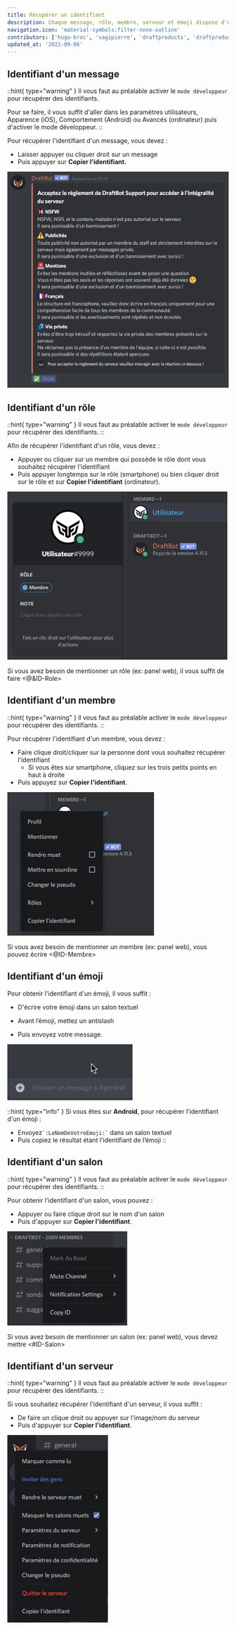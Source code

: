 ```yaml
---
title: Récupérer un identifiant
description: Chaque message, rôle, membre, serveur et émoji dispose d'un identifiant qui leur est unique. Il peut être utile pour la configuration de certains modules.
navigation.icon: 'material-symbols:filter-none-outline'
contributors: ['hugo-broc', 'sagipierre', 'draftproducts', 'draftproducts']
updated_at: '2022-09-06'
---
```


## Identifiant d'un message

::hint{ type="warning" }
  Il vous faut au préalable activer le `mode développeur` pour récupérer des identifiants.

  Pour se faire, il vous suffit d'aller dans les paramètres utilisateurs, Apparence (iOS), Comportement (Android) ou Avancés (ordinateur) puis d'activer le mode développeur.
::

Pour récupérer l'identifiant d'un message, vous devez :&#x20;

- Laisser appuyer ou cliquer droit sur un message
- Puis appuyer sur **Copier l'identifiant.**

![Exemple de récupération sur ordinateur de l'identifiant d'un message](../assets/autres/message_id.gif)

## Identifiant d'un rôle

::hint{ type="warning" }
  Il vous faut au préalable activer le `mode développeur` pour récupérer des identifiants.
::

Afin de récupérer l'identifiant d'un rôle, vous devez :

- Appuyer ou cliquer sur un membre qui possède le rôle dont vous souhaitez récupérer l'identifiant
- Puis appuyer longtemps sur le rôle (smartphone) ou bien cliquer droit sur le rôle et sur **Copier l'identifiant** (ordinateur).

![Exemple de récupération sur ordinateur de l'identifiant d'un rôle](../assets/autres/role_id.gif)

Si vous avez besoin de mentionner un rôle (ex: panel web), il vous suffit de faire <@\&ID-Role>

## Identifiant d'un membre

::hint{ type="warning" }
  ll vous faut au préalable activer le `mode développeur` pour récupérer des identifiants.
::

Pour récupérer l'identifiant d'un membre, vous devez :

- Faire clique droit/cliquer sur la personne dont vous souhaitez récupérer l'identifiant
    - Si vous êtes sur smartphone, cliquez sur les trois petits points en haut à droite
- Puis appuyez sur **Copier l'identifiant**.

![Exemple de récupération sur ordinateur de l'identifiant d'un membre](../assets/autres/member_id.gif)

Si vous avez besoin de mentionner un membre (ex: panel web), vous pouvez écrire <@ID-Membre>

## Identifiant d'un émoji

Pour obtenir l'identifiant d'un émoji, il vous suffit :&#x20;

- D'écrire votre émoji dans un salon textuel
- Avant l’émoji, mettez un antislash 


- Puis envoyez votre message.

![Exemple de récupération sur ordinateur de l'identifiant d'un émoji](../assets/autres/emoji_id.gif)

::hint{ type="info" }
  Si vous êtes sur **Android**, pour récupérer l'identifiant d'un émoji :&#x20;

  - Envoyez`` `:LeNomDeVotreEmoji:` `` dans un salon textuel
  - Puis copiez le résultat étant l'identifiant de l’émoji
::

## Identifiant d'un salon

::hint{ type="warning" }
  ll vous faut au préalable activer le `mode développeur` pour récupérer des identifiants.
::

Pour obtenir l'identifiant d'un salon, vous pouvez :&#x20;

- Appuyer ou faire clique droit sur le nom d'un salon
- Puis d'appuyer sur **Copier l'identifiant**.

![Exemple de récupération sur ordinateur de l'identifiant d'un salon](../assets/autres/channel_id.gif)

Si vous avez besoin de mentionner un salon (ex: panel web), vous devez mettre <#ID-Salon>

## Identifiant d'un serveur

::hint{ type="warning" }
  ll vous faut au préalable activer le `mode développeur` pour récupérer des identifiants.
::

Si vous souhaitez récupérer l'identifiant d'un serveur, il vous suffit :

- De faire un clique droit ou appuyer sur l'image/nom du serveur
- Puis d'appuyer sur **Copier l'identifiant**.

![Exemple de récupération sur ordinateur de l'identifiant d'un serveur](../assets/autres/guild_id.gif)


